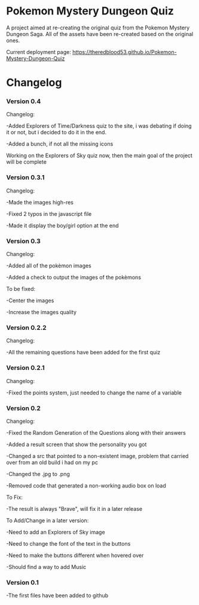 
# Pokemon Mystery Dungeon Quiz

A project aimed at re-creating the original quiz from the Pokemon Mystery Dungeon Saga.
All of the assets have been re-created based on the original ones.

Current deployment page: https://theredblood53.github.io/Pokemon-Mystery-Dungeon-Quiz

# Changelog
### Version 0.4
Changelog:

-Added Explorers of Time/Darkness quiz to the site, i was debating if doing it or not, but i decided to do it in the end.

-Added a bunch, if not all the missing icons

Working on the Explorers of Sky quiz now, then the main goal of the project will be complete

### Version 0.3.1
Changelog:

-Made the images high-res

-Fixed 2 typos in the javascript file

-Made it display the boy/girl option at the end

### Version 0.3
Changelog:

-Added all of the pokèmon images

-Added a check to output the images of the pokèmons

To be fixed:

-Center the images

-Increase the images quality

### Version 0.2.2
Changelog:

-All the remaining questions have been added for the first quiz

### Version 0.2.1
Changelog:

-Fixed the points system, just needed to change the name of a variable

### Version 0.2
Changelog:

-Fixed the Random Generation of the Questions along with their answers

-Added a result screen that show the personality you got

-Changed a src that pointed to a non-existent image, problem that carried over from an old build i had on my pc

-Changed the .jpg to .png

-Removed code that generated a non-working audio box on load


To Fix:

-The result is always "Brave", will fix it in a later release

To Add/Change in a later version:

-Need to add an Explorers of Sky image

-Need to change the font of the text in the buttons

-Need to make the buttons different when hovered over

-Should find a way to add Music

### Version 0.1
-The first files have been added to github
